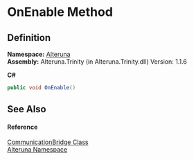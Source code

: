 # OnEnable Method




## Definition
**Namespace:** <a href="N_Alteruna">Alteruna</a>  
**Assembly:** Alteruna.Trinity (in Alteruna.Trinity.dll) Version: 1.1.6

**C#**
``` C#
public void OnEnable()
```



## See Also


#### Reference
<a href="T_Alteruna_CommunicationBridge">CommunicationBridge Class</a>  
<a href="N_Alteruna">Alteruna Namespace</a>  
